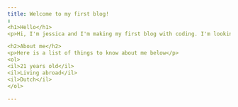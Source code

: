```yaml
---
title: Welcome to my first blog!
:
<h1>Hello</h1>
<p>Hi, I'm jessica and I'm making my first blog with coding. I'm looking foward to what i can make.</p>

<h2>About me</h2>
<p>Here is a list of things to know about me below</p>
<ol>
<il>21 years old</il> 
<il>Living abroad</il>
<il>Dutch</il>
</ol>

---
```

